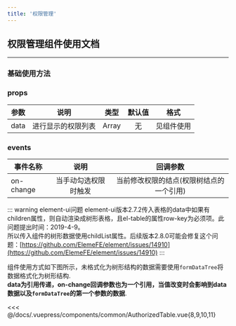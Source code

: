 ```yaml
---
title: '权限管理'
---
```


## 权限管理组件使用文档
---
### 基础使用方法

### props
| 参数          | 说明           | 类型  |  默认值 | 格式 |
| ------------  |:-------------:| :-----:| :------:| ----|
| data          | 进行显示的权限列表 | Array | 无   | 见组件使用 |
### events
| 事件名称       | 说明               | 回调参数           |
| ------------  |:-------------:     | :-----:           |
| on-change     | 当手动勾选权限时触发 | 当前修改权限的结点(权限树结点的一个引用)  | 

::: warning element-ui问题
element-ui版本2.7.2传入表格的data中如果有children属性，则自动渲染成树形表格，且el-table的属性row-key为必须项。此问题提出时间：2019-4-9。   
所以传入组件的树形数据使用childList属性。后续版本2.8.0可能会修复这个问题：[https://github.com/ElemeFE/element/issues/14910](https://github.com/ElemeFE/element/issues/14910)
:::

组件使用方式如下图所示，未格式化为树形结构的数据需要使用`formDataTree`将数据格式化为树形结构.   
**data为引用传递，on-change回调参数也为一个引用，当值改变时会影响到data数据以及`formDataTree`的第一个参数的数据**.

<<< @/docs/.vuepress/components/common/AuthorizedTable.vue{8,9,10,11}

<common-AuthorizedTable/>